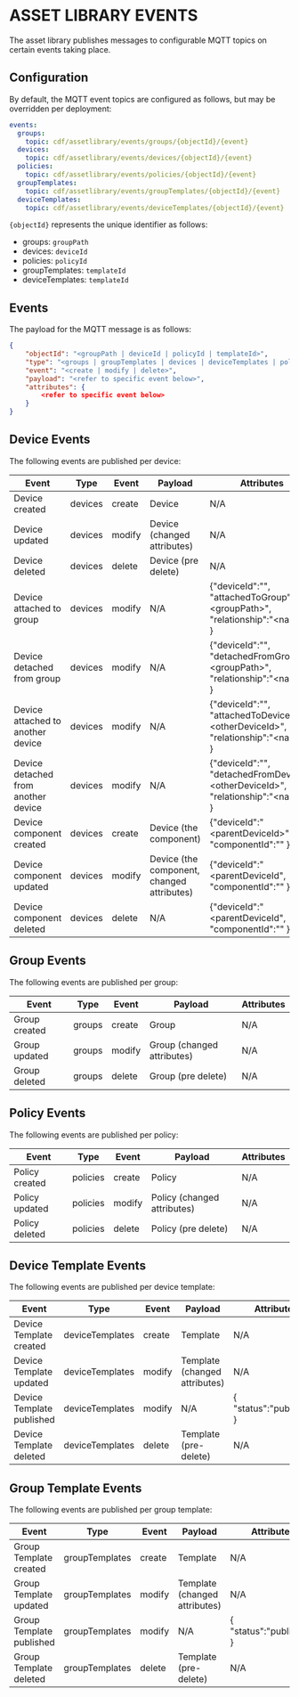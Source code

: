 # ASSET LIBRARY EVENTS

The asset library publishes messages to configurable MQTT topics on certain events taking place.

## Configuration

By default, the MQTT event topics are configured as follows, but may be overridden per deployment:

```yaml
events:
  groups:
    topic: cdf/assetlibrary/events/groups/{objectId}/{event}
  devices:
    topic: cdf/assetlibrary/events/devices/{objectId}/{event}
  policies:
    topic: cdf/assetlibrary/events/policies/{objectId}/{event}
  groupTemplates:
    topic: cdf/assetlibrary/events/groupTemplates/{objectId}/{event}
  deviceTemplates:
    topic: cdf/assetlibrary/events/deviceTemplates/{objectId}/{event}
```

`{objectId}` represents the unique identifier as follows:

- groups: `groupPath`
- devices: `deviceId`
- policies: `policyId`
- groupTemplates: `templateId`
- deviceTemplates: `templateId`

## Events

The payload for the MQTT message is as follows:

```json
{
    "objectId": "<groupPath | deviceId | policyId | templateId>",
    "type": "<groups | groupTemplates | devices | deviceTemplates | policies>",
    "event": "<create | modify | delete>",
    "payload": "<refer to specific event below>",
    "attributes": {
        <refer to specific event below>
    }
}
```

## Device Events

The following events are published per device:

| Event                               | Type    | Event  | Payload                                    | Attributes                                                                          |
| ----------------------------------- | ------- | ------ | ------------------------------------------ | ----------------------------------------------------------------------------------- |
| Device created                      | devices | create | Device                                     | N/A                                                                                 |
| Device updated                      | devices | modify | Device (changed attributes)                | N/A                                                                                 |
| Device deleted                      | devices | delete | Device (pre delete)                        | N/A                                                                                 |
| Device attached to group            | devices | modify | N/A                                        | {"deviceId":"", "attachedToGroup":"<groupPath\>", "relationship":"<name\>" }        |
| Device detached from group          | devices | modify | N/A                                        | {"deviceId":"", "detachedFromGroup":"<groupPath\>", "relationship":"<name\>" }      |
| Device attached to another device   | devices | modify | N/A                                        | {"deviceId":"", "attachedToDevice":"<otherDeviceId\>", "relationship":"<name\>" }   |
| Device detached from another device | devices | modify | N/A                                        | {"deviceId":"", "detachedFromDevice":"<otherDeviceId\>", "relationship":"<name\>" } |
| Device component created            | devices | create | Device (the component)                     | {"deviceId":"<parentDeviceId\>", "componentId":"" }                                 |
| Device component updated            | devices | modify | Device (the component, changed attributes) | {"deviceId":"<parentDeviceId\", "componentId":"" }                                  |
| Device component deleted            | devices | delete | N/A                                        | {"deviceId":"<parentDeviceId\", "componentId":"" }                                  |

## Group Events

The following events are published per group:

| Event         | Type   | Event  | Payload                    | Attributes |
| ------------- | ------ | ------ | -------------------------- | ---------- |
| Group created | groups | create | Group                      | N/A        |
| Group updated | groups | modify | Group (changed attributes) | N/A        |
| Group deleted | groups | delete | Group (pre delete)         | N/A        |

## Policy Events

The following events are published per policy:

| Event          | Type     | Event  | Payload                     | Attributes |
| -------------- | -------- | ------ | --------------------------- | ---------- |
| Policy created | policies | create | Policy                      | N/A        |
| Policy updated | policies | modify | Policy (changed attributes) | N/A        |
| Policy deleted | policies | delete | Policy (pre delete)         | N/A        |

## Device Template Events

The following events are published per device template:

| Event                     | Type            | Event  | Payload                       | Attributes               |
| ------------------------- | --------------- | ------ | ----------------------------- | ------------------------ |
| Device Template created   | deviceTemplates | create | Template                      | N/A                      |
| Device Template updated   | deviceTemplates | modify | Template (changed attributes) | N/A                      |
| Device Template published | deviceTemplates | modify | N/A                           | { "status":"published" } |
| Device Template deleted   | deviceTemplates | delete | Template (pre-delete)         | N/A                      |

## Group Template Events

The following events are published per group template:

| Event                    | Type           | Event  | Payload                       | Attributes               |
| ------------------------ | -------------- | ------ | ----------------------------- | ------------------------ |
| Group Template created   | groupTemplates | create | Template                      | N/A                      |
| Group Template updated   | groupTemplates | modify | Template (changed attributes) | N/A                      |
| Group Template published | groupTemplates | modify | N/A                           | { "status":"published" } |
| Group Template deleted   | groupTemplates | delete | Template (pre-delete)         | N/A                      |
